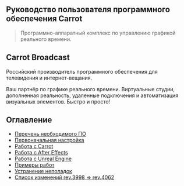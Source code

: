 ﻿## Руководство пользователя программного обеспечения Carrot

> Программно-аппаратный комплекс по управлению графикой реального времени.

## Carrot Broadcast

Российский производитель программного обеспечения для телевидения и интернет-вещания.

Ваш партнёр по графике реального времени. Виртуальные студии, дополненная реальность, удаленные подключения и автоматизация визуальных элементов. Быстро и просто!

## Оглавление

- [Перечень необходимого ПО](thirdparty.md)
- [Первоначальная настройка](settings.md)
- [Работа с Carrot](workflow.md)
- [Работа с After Effects](ae_templates.md)
- [Работа с Unreal Engine](ue_templates.md)
- [Примеры работ](examples.md)
- [Устранение неполадок](troubleshooting.md)
- [Список изменений rev.3998 => rev.4062](updates.md)